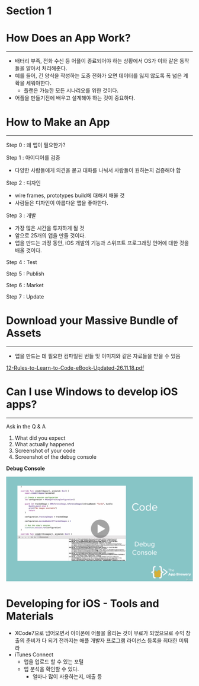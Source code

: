 # Section 1

# How Does an App Work?

---

- 배터리 부족, 전화 수신 등 어플이 종료되어야 하는 상황에서 OS가 이와 같은 동작들을 알아서 처리해준다.
- 예를 들어, 긴 양식을 작성하는 도중 전화가 오면 데이터를 잃지 않도록 폭 넓은 계확을 세워야한다.
    - 플랜은 가능한 모든 시나리오를 위한 것이다.
- 어플을 만들기전에 배우고 설계해야 하는 것이 중요하다.

# How to Make an App

---

Step 0 : 왜 앱이 필요한가?

Step 1 : 아이디어를 검증

- 다양한 사람들에게 의견을 묻고 대화를 나눠서 사람들이 원하는지 검증해야 함

Step 2 : 디자인

- wire frames, prototypes build에 대해서 배울 것
- 사람들은 디자인이 아름다운 앱을 좋아한다.

Step 3 : 개발

- 가장 많은 시간을 투자하게 될 것
- 앞으로 25개의 앱을 만들 것이다.
- 앱을 만드는 과정 동안, iOS 개발의 기능과 스위프트 프로그래밍 언어에 대한 것을 배울 것이다.

Step 4 : Test

Step 5 : Publish

Step 6 : Market

Step 7 : Update

# Download your Massive Bundle of Assets

---

- 앱을 만드는 데 필요한 컴파일된 번들 및 이미지와 같은 자료들을 받을 수 있음

[12-Rules-to-Learn-to-Code-eBook-Updated-26.11.18.pdf](Section%201%20be2347432c12445692508a63d321a290/12-Rules-to-Learn-to-Code-eBook-Updated-26.11.18.pdf)

# Can I use Windows to develop iOS apps?

---

Ask in the Q & A

1. What did you expect
2. What actually happened
3. Screenshot of your code
4. Screenshot of the debug console

**Debug Console**

![Section%201%20be2347432c12445692508a63d321a290/Untitled.png](Section%201%20be2347432c12445692508a63d321a290/Untitled.png)

# Developing for iOS - Tools and Materials

- XCode7으로 넘어오면서 아이폰에 어플을 올리는 것이 무료가 되었으므로 수익 창출의 준비가 다 되기 전까지는 애플 개발자 프로그램 라이선스 등록을 최대한 미뤄라
- iTunes Connect
    - 앱을 업로드 할 수 있는 포털
    - 앱 분석을 확인할 수 있다.
        - 얼마나 많이 사용하는지, 매출 등
